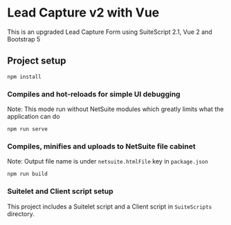 # Lead Capture v2 with Vue
This is an upgraded Lead Capture Form using SuiteScript 2.1, Vue 2 and Bootstrap 5

## Project setup
```
npm install
```

### Compiles and hot-reloads for simple UI debugging
Note: This mode run without NetSuite modules which greatly limits what the application can do
```
npm run serve
```

### Compiles, minifies and uploads to NetSuite file cabinet
Note: Output file name is under `netsuite.htmlFile` key in `package.json`
```
npm run build
```

### Suitelet and Client script setup
This project includes a Suitelet script and a Client script in `SuiteScripts` directory.